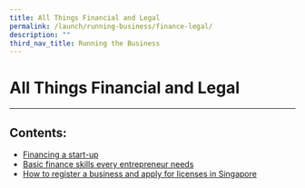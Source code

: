 ```yaml
---
title: All Things Financial and Legal
permalink: /launch/running-business/finance-legal/
description: ""
third_nav_title: Running the Business
---
```

# **All Things Financial and Legal**
---
## Contents:

* [Financing a start-up](/launch/running-business/finance-legal/financing-startup/)
* [Basic finance skills every entrepreneur needs](/launch/running-business/finance-legal/basic-finance-skills/)
* [How to register a business and apply for licenses in Singapore](/launch/running-business/finance-legal/register-business-apply-license/)

<!-- * New venture financing/entrepreneurial finance
* Key financial decisions for entrepreneurs -->
